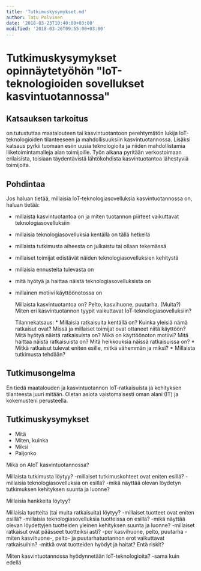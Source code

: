 ```yaml
---
title: 'Tutkimuskysymykset.md'
author: Tatu Polvinen
date: '2018-03-23T10:40:00+03:00'
modified: '2018-03-26T09:55:00+03:00'
...
```


# Tutkimuskysymykset opinnäytetyöhön "IoT-teknologioiden sovellukset kasvintuotannossa"

## Katsauksen tarkoitus

on tutustuttaa maatalouteen tai kasvintuotantoon perehtymätön lukija IoT-teknologioiden tilanteeseen ja mahdollisuuksiin kasvintuotannossa. Lisäksi katsaus pyrkii tuomaan esiin uusia teknologioita ja niiden mahdollistamia liiketoimintamalleja alan toimijoille. Työn aikana pyritään verkostoimaan erilaisista, toisiaan täydentävistä lähtökohdista kasvintuotantoa lähestyviä toimijoita.

## Pohdintaa

Jos haluan tietää, millaisia IoT-teknologiasovelluksia kasvintuotannossa on, haluan tietää:
- millaista kasvintuotantoa on ja miten tuotannon piirteet vaikuttavat teknologiasovelluksiin
- millaisia teknologiasovelluksia kentällä on tällä hetkellä
- millaista tutkimusta aiheesta on julkaistu tai ollaan tekemässä
- millaiset toimijat edistävät näiden teknologiasovelluksien kehitystä
- millaisia ennusteita tulevasta on
- mitä hyötyä ja haittaa näistä teknologiasovelluksista on
- millainen motiivi käyttöönotossa on
	
    Millaista kasvintuotantoa on? Pelto, kasvihuone, puutarha. (Muita?)
        Miten eri kasvintuotannon tyypit vaikuttavat IoT-teknologiasovelluksiin?

    Tilannekatsaus:
        * Millaisia ratkaisuita kentällä on? 
            Kuinka yleisiä nämä ratkaisut ovat?
            Missä ja millaiset toimijat ovat ottaneet niitä käyttöön?
            Mitä hyötyä näistä ratkaisuista on? Mikä on käyttöönoton motiivi?
            Mitä haittaa näistä ratkaisuista on? Mitä heikkouksia näissä ratkaisuissa on?
        * Mitkä ratkaisut tulevat eniten esille, mitkä vähemmän ja miksi?
        * Millaista tutkimusta tehdään?

## Tutkimusongelma

En tiedä maatalouden ja kasvintuotannon IoT-ratkaisuista ja kehityksen tilanteesta juuri mitään.
Oletan asiota vaistomaisesti oman alani (IT) ja kokemusteni perusteella.

## Tutkimuskysymykset

* Mitä
* Miten, kuinka
* Miksi
* Paljonko

Mikä on AIoT kasvintuotannossa?

Millaista tutkimusta löytyy?
	-millaiset tutkimuskohteet ovat eniten esillä?
	-millaisia teknologiasovelluksia on esillä?
	-mikä näyttää olevan löydetyn tutkimuksen kehityksen suunta ja luonne?

Millaisia hankkeita löytyy?

Millaisia tuotteita (tai muita ratkaisuita) löytyy?
	-millaiset tuotteet ovat eniten esillä?
    -millaisia teknologiasovelluksia tuotteissa on esillä?
    -mikä näyttää olevan löydettyjen tuotteiden yleinen kehityksen suunta ja luonne?
	-millaiset ratkaisut ovat päässeet tuotteiksi asti?
		-per kasvihuone, pelto, puutarha
		-miten kasvihuone-, pelto- ja puutarhatuotannon erot vaikuttavat ratkaisuihin?
    -mitkä ovat tuotteiden hyödyt ja haitat? Entä riskit?

Miten kasvintuotannossa hyödynnetään IoT-teknologioita?
	-sama kuin edellä
